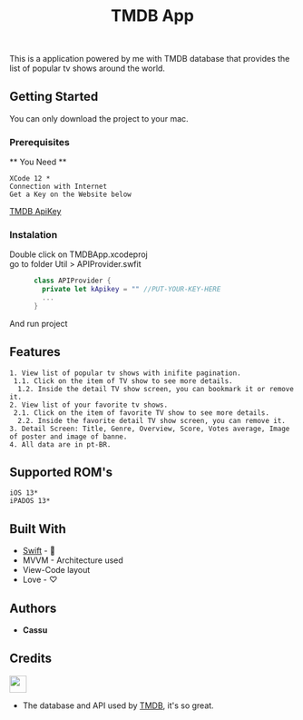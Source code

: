 <h1 align="center"> TMDB App </h1> <br>

This is a application powered by me with TMDB database that provides the list of popular tv shows around the world.

## Getting Started

You can only download the project to your mac.

### Prerequisites

** You Need **

```
XCode 12 *
Connection with Internet 
Get a Key on the Website below
```
[TMDB ApiKey](https://www.themoviedb.org/documentation/api)

### Instalation

Double click on TMDBApp.xcodeproj<br>
go to folder Util > APIProvider.swfit

```swift
      class APIProvider {
        private let kApikey = "" //PUT-YOUR-KEY-HERE
        ...
      }
```

And run project

## Features

```
1. View list of popular tv shows with inifite pagination.
 1.1. Click on the item of TV show to see more details.
  1.2. Inside the detail TV show screen, you can bookmark it or remove it.
2. View list of your favorite tv shows.
 2.1. Click on the item of favorite TV show to see more details.
  2.2. Inside the favorite detail TV show screen, you can remove it.
3. Detail Screen: Title, Genre, Overview, Score, Votes average, Image of poster and image of banne.
4. All data are in pt-BR.
```

## Supported ROM's 

```
iOS 13*
iPADOS 13*
```

## Built With

* [Swift](https://swift.org) - 
*  MVVM - Architecture used
*  View-Code layout
*  Love - ♡

## Authors

* **Cassu**


## Credits
<code><img height="30" src="https://www.themoviedb.org/assets/2/v4/logos/v2/blue_long_2-9665a76b1ae401a510ec1e0ca40ddcb3b0cfe45f1d51b77a308fea0845885648.svg"></code>
* The database and API used by [TMDB](https://www.themoviedb.org/), it's so great.
